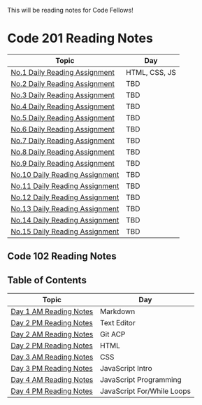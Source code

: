 This will be reading notes for Code Fellows!

# Code 201 Reading Notes
Topic | Day
------------ | -------------
[No.1 Daily Reading Assignment](class-01.md)| HTML, CSS, JS
[No.2 Daily Reading Assignment](class-02.md)| TBD
[No.3 Daily Reading Assignment](class-03.md)| TBD
[No.4 Daily Reading Assignment](class-04.md)| TBD
[No.5 Daily Reading Assignment](class-05.md)| TBD
[No.6 Daily Reading Assignment](class-06.md)| TBD
[No.7 Daily Reading Assignment](class-07.md)| TBD
[No.8 Daily Reading Assignment](class-08.md)| TBD
[No.9 Daily Reading Assignment](class-09.md)| TBD
[No.10 Daily Reading Assignment](class-10.md)| TBD
[No.11 Daily Reading Assignment](class-11.md)| TBD
[No.12 Daily Reading Assignment](class-12.md)| TBD
[No.13 Daily Reading Assignment](class-13.md)| TBD
[No.14 Daily Reading Assignment](class-14.md)| TBD
[No.15 Daily Reading Assignment](class-15.md)| TBD

## Code 102 Reading Notes
## Table of Contents 

Topic | Day
------------ | -------------
[Day 1 AM Reading Notes](day1_AM.md)| Markdown
[Day 2 PM Reading Notes](day1_PM.md)| Text Editor
[Day 2 AM Reading Notes](day2_AM.md) | Git ACP
[Day 2 PM Reading Notes](day2_PM.md) | HTML
[Day 3 AM Reading Notes](day3_AM.md) | CSS
[Day 3 PM Reading Notes](day3_PM.md) | JavaScript Intro
[Day 4 AM Reading Notes](day4_AM.md) | JavaScript Programming
[Day 4 PM Reading Notes](day4_PM.md) | JavaScript For/While Loops
